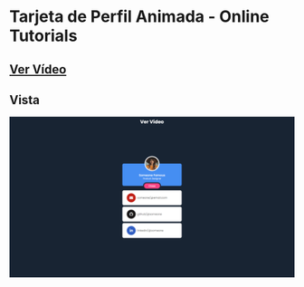 # Tarjeta de Perfil Animada - Online Tutorials

## [Ver Vídeo](https://youtu.be/4zvX5Qfz2_U)

## Vista

![View](view.jpg)

